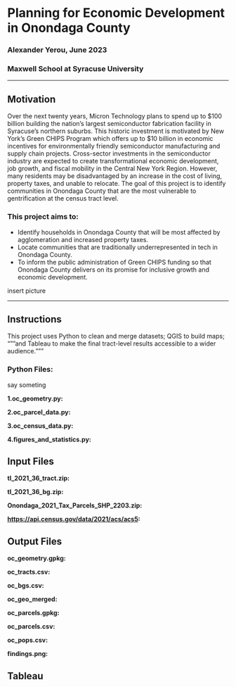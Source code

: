 # Planning for Economic Development in Onondaga County
### Alexander Yerou, June 2023
### Maxwell School at Syracuse University

___
## Motivation
Over the next twenty years, Micron Technology plans to spend up to $100 billion building the nation’s largest semiconductor fabrication facility in Syracuse’s northern suburbs. This historic investment is motivated by New York’s Green CHIPS Program which offers up to $10 billion in economic incentives for environmentally friendly semiconductor manufacturing and supply chain projects. Cross-sector investments in the semiconductor industry are expected to create transformational economic development, job growth, and fiscal mobility in the Central New York Region. However, many residents may be disadvantaged by an increase in the cost of living, property taxes, and unable to relocate. The goal of this project is to identify communities in Onondaga County that are the most vulnerable to gentrification at the census tract level. 

### This project aims to:
- Identify households in Onondaga County that will be most affected by agglomeration and increased property taxes.
- Locate communities that are traditionally underrepresented in tech in Onondaga County. 
- To inform the public administration of Green CHIPS funding so that Onondaga County delivers on its promise for inclusive growth and economic development.

insert picture
___

## Instructions
This project uses Python to clean and merge datasets; QGIS to build maps; “””and Tableau to make the final tract-level results accessible to a wider audience.”””

### Python Files:
say someting 

**1.oc_geometry.py:**

**2.oc_parcel_data.py:**

**3.oc_census_data.py:**

**4.figures_and_statistics.py:**

## Input Files
**tl_2021_36_tract.zip:**

**tl_2021_36_bg.zip:**

**Onondaga_2021_Tax_Parcels_SHP_2203.zip:**

**https://api.census.gov/data/2021/acs/acs5:**

## Output Files

**oc_geometry.gpkg:**

**oc_tracts.csv:**

**oc_bgs.csv:**

**oc_geo_merged:**

**oc_parcels.gpkg:**

**oc_parcels.csv:**

**oc_pops.csv:**

**findings.png:**

## Tableau


















